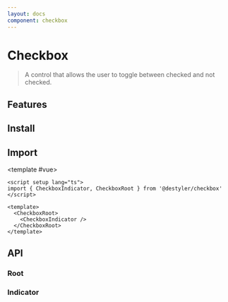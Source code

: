 ```yaml
---
layout: docs
component: checkbox
---
```


# Checkbox

> A control that allows the user to toggle between checked and not checked.

<Preview name="checkbox" />

## Features

<Features :lists="[
'Supports indeterminate state.',
'Full keyboard navigation.',
'Can be controlled or uncontrolled.',
]" />

## Install

<CodeGroupPackage name="@destyler/checkbox" />

## Import

<CodePreview :tabs="[
  {value: 'vue', label: 'index.vue', icon: 'vscode-icons:file-type-vue'}
]">

<template #vue>

```vue twoslash
<script setup lang="ts">
import { CheckboxIndicator, CheckboxRoot } from '@destyler/checkbox'
</script>

<template>
  <CheckboxRoot>
    <CheckboxIndicator />
  </CheckboxRoot>
</template>
```

</template>

</CodePreview>

## API

### Root

<!--@include: ../../packages/components/checkbox/.docs/root.md-->

### Indicator

<!--@include: ../../packages/components/checkbox/.docs/indicator.md-->
